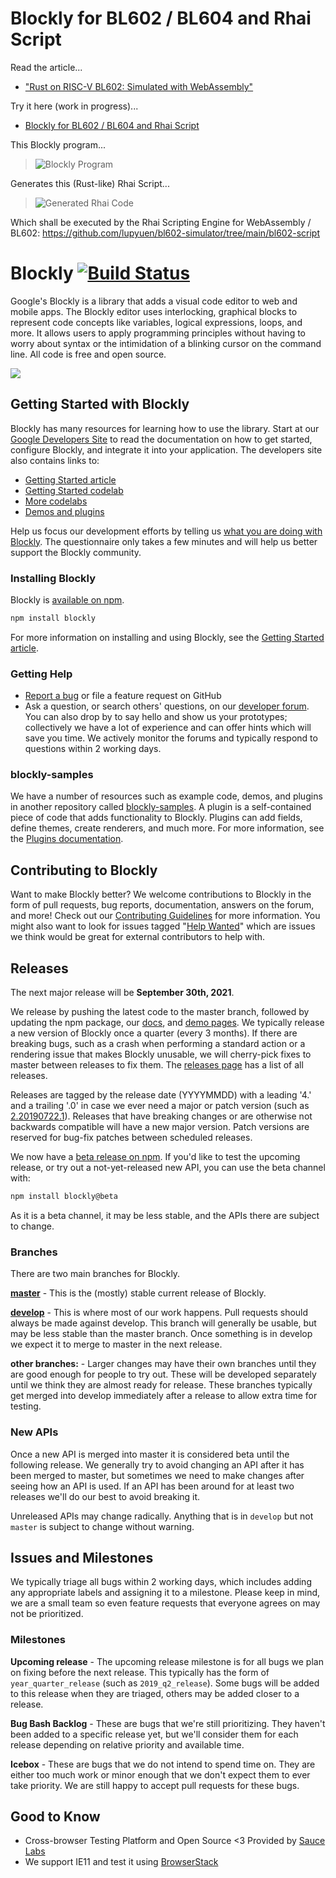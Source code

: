 # Blockly for BL602 / BL604 and Rhai Script 

Read the article...

-   ["Rust on RISC-V BL602: Simulated with WebAssembly"](https://lupyuen.github.io/articles/rustsim)

Try it here (work in progress)...

-   [Blockly for BL602 / BL604 and Rhai Script](https://lupyuen2.github.io/blockly-bl602/demos/code/)

This Blockly program...

> ![Blockly Program](https://lupyuen.github.io/images/rhai-blockly.png)

Generates this (Rust-like) Rhai Script...

> ![Generated Rhai Code](https://lupyuen.github.io/images/rhai-blockly2.png)

Which shall be executed by the Rhai Scripting Engine for WebAssembly / BL602: https://github.com/lupyuen/bl602-simulator/tree/main/bl602-script

# Blockly [![Build Status]( https://travis-ci.org/google/blockly.svg?branch=master)](https://travis-ci.org/google/blockly)

Google's Blockly is a library that adds a visual code editor to web and mobile apps. The Blockly editor uses interlocking, graphical blocks to represent code concepts like variables, logical expressions, loops, and more. It allows users to apply programming principles without having to worry about syntax or the intimidation of a blinking cursor on the command line.  All code is free and open source.

![](https://developers.google.com/blockly/images/sample.png)

## Getting Started with Blockly

Blockly has many resources for learning how to use the library. Start at our [Google Developers Site](https://developers.google.com/blockly) to read the documentation on how to get started, configure Blockly, and integrate it into your application. The developers site also contains links to:

* [Getting Started article](https://developers.google.com/blockly/guides/get-started/web)
* [Getting Started codelab](https://blocklycodelabs.dev/codelabs/getting-started/index.html#0)
* [More codelabs](https://blocklycodelabs.dev/)
* [Demos and plugins](https://google.github.io/blockly-samples/)

Help us focus our development efforts by telling us [what you are doing with
Blockly](https://developers.google.com/blockly/registration).  The questionnaire only takes
a few minutes and will help us better support the Blockly community.

### Installing Blockly

Blockly is [available on npm](https://www.npmjs.com/package/blockly).

```bash
npm install blockly
```

For more information on installing and using Blockly, see the [Getting Started article](https://developers.google.com/blockly/guides/get-started/web).

### Getting Help
* [Report a bug](https://developers.google.com/blockly/guides/modify/contribute/write_a_good_issue) or file a feature request on GitHub
* Ask a question, or search others' questions, on our [developer forum](https://groups.google.com/forum/#!forum/blockly). You can also drop by to say hello and show us your prototypes; collectively we have a lot of experience and can offer hints which will save you time. We actively monitor the forums and typically respond to questions within 2 working days.

### blockly-samples

We have a number of resources such as example code, demos, and plugins in another repository called [blockly-samples](https://github.com/google/blockly-samples/). A plugin is a self-contained piece of code that adds functionality to Blockly. Plugins can add fields, define themes, create renderers, and much more. For more information, see the [Plugins documentation](https://developers.google.com/blockly/guides/plugins/overview).

## Contributing to Blockly

Want to make Blockly better? We welcome contributions to Blockly in the form of pull requests, bug reports, documentation, answers on the forum, and more! Check out our [Contributing Guidelines](https://developers.google.com/blockly/guides/modify/contributing) for more information. You might also want to look for issues tagged "[Help Wanted](https://github.com/google/blockly/labels/help%20wanted)" which are issues we think would be great for external contributors to help with.

## Releases

The next major release will be **September 30th, 2021**.

We release by pushing the latest code to the master branch, followed by updating the npm package, our [docs](https://developers.google.com/blockly), and [demo pages](https://google.github.io/blockly-samples/). We typically release a new version of Blockly once a quarter (every 3 months). If there are breaking bugs, such as a crash when performing a standard action or a rendering issue that makes Blockly unusable, we will cherry-pick fixes to master between releases to fix them. The [releases page](https://github.com/google/blockly/releases) has a list of all releases.

Releases are tagged by the release date (YYYYMMDD) with a leading '4.' and a trailing '.0' in case we ever need a major or patch version (such as [2.20190722.1](https://github.com/google/blockly/tree/2.20190722.1)). Releases that have breaking changes or are otherwise not backwards compatible will have a new major version. Patch versions are reserved for bug-fix patches between scheduled releases.

We now have a [beta release on npm](https://www.npmjs.com/package/blockly?activeTab=versions). If you'd like to test the upcoming release, or try out a not-yet-released new API, you can use the beta channel with:

```bash
npm install blockly@beta
```
As it is a beta channel, it may be less stable, and the APIs there are subject to change.

### Branches

There are two main branches for Blockly.

**[master](https://github.com/google/blockly)** - This is the (mostly) stable current release of Blockly.

**[develop](https://github.com/google/blockly/tree/develop)** - This is where most of our work happens. Pull requests should always be made against develop. This branch will generally be usable, but may be less stable than the master branch. Once something is in develop we expect it to merge to master in the next release.

**other branches:** - Larger changes may have their own branches until they are good enough for people to try out. These will be developed separately until we think they are almost ready for release. These branches typically get merged into develop immediately after a release to allow extra time for testing.

### New APIs

Once a new API is merged into master it is considered beta until the following release. We generally try to avoid changing an API after it has been merged to master, but sometimes we need to make changes after seeing how an API is used. If an API has been around for at least two releases we'll do our best to avoid breaking it.

Unreleased APIs may change radically. Anything that is in `develop` but not `master` is subject to change without warning.

## Issues and Milestones

We typically triage all bugs within 2 working days, which includes adding any appropriate labels and assigning it to a milestone. Please keep in mind, we are a small team so even feature requests that everyone agrees on may not be prioritized.

### Milestones

**Upcoming release** - The upcoming release milestone is for all bugs we plan on fixing before the next release. This typically has the form of `year_quarter_release` (such as `2019_q2_release`). Some bugs will be added to this release when they are triaged, others may be added closer to a release.

**Bug Bash Backlog** - These are bugs that we're still prioritizing. They haven't been added to a specific release yet, but we'll consider them for each release depending on relative priority and available time.

**Icebox** - These are bugs that we do not intend to spend time on. They are either too much work or minor enough that we don't expect them to ever take priority. We are still happy to accept pull requests for these bugs.

## Good to Know

* Cross-browser Testing Platform and Open Source <3 Provided by [Sauce Labs](https://saucelabs.com)
* We support IE11 and test it using [BrowserStack](https://browserstack.com)
